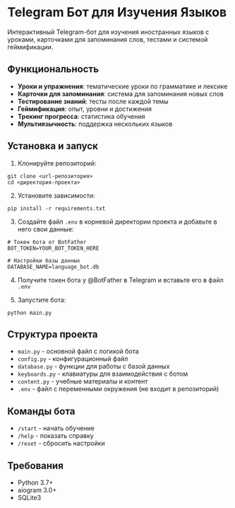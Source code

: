 # Telegram Бот для Изучения Языков

Интерактивный Telegram-бот для изучения иностранных языков с уроками, карточками для запоминания слов, тестами и системой геймификации.

## Функциональность

- **Уроки и упражнения**: тематические уроки по грамматике и лексике
- **Карточки для запоминания**: система для запоминания новых слов
- **Тестирование знаний**: тесты после каждой темы
- **Геймификация**: опыт, уровни и достижения
- **Трекинг прогресса**: статистика обучения
- **Мультиязычность**: поддержка нескольких языков

## Установка и запуск

1. Клонируйте репозиторий:
```
git clone <url-репозитория>
cd <директория-проекта>
```

2. Установите зависимости:
```
pip install -r requirements.txt
```

3. Создайте файл `.env` в корневой директории проекта и добавьте в него свои данные:
```
# Токен бота от BotFather
BOT_TOKEN=YOUR_BOT_TOKEN_HERE

# Настройки базы данных
DATABASE_NAME=language_bot.db
```

4. Получите токен бота у @BotFather в Telegram и вставьте его в файл `.env`

5. Запустите бота:
```
python main.py
```

## Структура проекта

- `main.py` - основной файл с логикой бота
- `config.py` - конфигурационный файл
- `database.py` - функции для работы с базой данных
- `keyboards.py` - клавиатуры для взаимодействия с ботом
- `content.py` - учебные материалы и контент
- `.env` - файл с переменными окружения (не входит в репозиторий)

## Команды бота

- `/start` - начать обучение
- `/help` - показать справку
- `/reset` - сбросить настройки

## Требования

- Python 3.7+
- aiogram 3.0+
- SQLite3 
